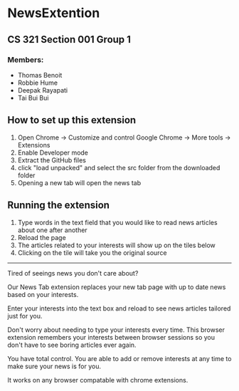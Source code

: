 # NewsExtention

## CS 321 Section 001 Group 1
### Members:
* Thomas Benoit
* Robbie Hume
* Deepak Rayapati
* Tai Bui Bui

## How to set up this extension
1. Open Chrome -> Customize and control Google Chrome -> More tools -> Extensions
2. Enable Developer mode
3. Extract the GitHub files 
4. click "load unpacked" and select the src folder from the downloaded folder
5. Opening a new tab will open the news tab

## Running the extension
1. Type words in the text field that you would like to read news articles about one after another
2. Reload the page
3. The articles related to your interests will show up on the tiles below
4. Clicking on the tile will take you the original source

---

Tired of seeings news you don't care about?  

Our News Tab extension replaces your new tab page with up to date news based on your interests.  

Enter your interests into the text box and reload to see news articles tailored just for you.  

Don't worry about needing to type your interests every time. This browser extension remembers your interests between browser sessions so you don't have to see boring articles ever again.

You have total control. You are able to add or remove interests at any time to make sure your news is for you.


It works on any browser compatable with chrome extensions.
